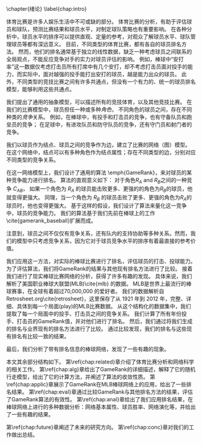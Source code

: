\chapter{绪论}
\label{chap:intro}

体育比赛是许多人娱乐生活中不可或缺的部分。
体育比赛的分析，有助于评估球员和球队，预测比赛结果和球员水平，对制定球队策略也有重要影响。
在各种分析中，球员水平的排序可以提供直观、定量的参考，对观众了解球员水平、球队管理球员等都有深远意义。
目前，不同类型的体育比赛，都有各自的球员排名方法。
然而，他们的排名通常基于独立的线性数据，缺乏一种考虑球员之间联系的全局观点，不能反应竞争对手的实力对球员评估的影响。
例如，棒球中“安打率”这一数据仅考虑打击员所有打席中有几个安打，却不考虑打击员面对投手的能力，而实际中，面对越强的投手能打出安打的球员，越是能力出众的球员。
此外，不同类型的竞技比赛之间有许多共通点，但没有一个有力的、统一的球员排名模型，能够利用这些共通点。

我们提出了通用的抽象模型，可以描述所有的竞技体育，以及其他竞技比赛。
在我们的比赛模型中，球员担任一种或多种*角色*，
不同角色的球员之间，存在不同种类的*竞争*关系。
例如，在棒球中，有投手和打击员的竞争，也有守备队员和跑垒员的竞争；
在足球中，有进攻队员和防守队员的竞争，还有守门员和射门者的竞争。

我们以球员作为结点、球员之间的竞争作为边，建立了比赛的网络（图）模型。
在这个网络中，结点可以有多种角色作为结点属性；存在不同类型的边，分别对应不同类型的竞争关系。

在这一网络模型上，我们设计了通用的算法 \emph{GameRank}，来对球员的某种竞争能力进行排名。
算法的直观意义如下：
对于角色$R_A$ and $R_B$之间的一种竞争 $C_{AB}$，
如果一个角色为 $R_A$ 的球员能击败更多、更强的的角色为$R_B$的球员，他就变得更强大。
同理，当一个角色为 $R_B$ 的球员击败了更多、更强的角色为$R_A$的球员时，他也变得更强大。
基于这样的假设，我们设计了算法来量化这一竞争中，球员的竞争能力。
我们的算法基于我们先前在棒球上的工作\cite{gamerank_baseball}扩展而成。

注意到，球员之间不仅仅有竞争关系，还有队内的支持协助等多种关系。然而，我们的模型中只考虑竞争关系，因为它对于球员竞争水平的排序有着最直接的参考价值。


我们应用这一方法，对实际的棒球比赛进行了排名，评估球员的打击、投球能力。
为了评估算法，我们将GameRank的结果与其他现有排名方法进行了比较。
接着我们进行了现实棒球比赛网络的分析，获得了许多有趣的发现。
具体来说，我们解析了美国职业棒球大联盟(MLB)\cite{mlb} 的数据。
MLB是世界上最流行的棒球赛事，在全球有着超过70,000,000 的爱好者。
我们的数据解析自 Retrosheet.org\cite{retrosheet}，这里保存了从 1921 年到 2012 年，完整、详细、具体到每一个局面(play)的MLB比赛数据。
从这个结构化的数据集中，我们提取了每一个局面中的投手、打击员之间的竞争关系。
我们计算了所有年份投手、打击员的GameRank值，并对他们进行了排名。
然后，我们通过将我们生成的排名与业界现有的排名方法进行了比较。
通过比较发现，我们的排名与这些现有排名有比较一致的结果。
 <!-- TODO -->
最后，我们分析了带有排名信息的棒球网络，发现了一些有趣的现象。

<!-- In American football, TODO... -->

<!-- league consisting of American League and National League. It has the
most attendance of any sports league with more than 70,000,000 fans.
Baseball being one of the most popular sports in the States, the
statistics analysis of its games and professional players has always
been of great interest. Among researchers, previous works are mainly
focusing on analyzing baseball videos\cite{baseball1, baseball2}, and
there are seldom works on ranking players and analysis of baseball
network.
 -->

<!-- While PageRank\cite{pagerank} can be applied for ranking the teams based
on the game results, valuable players can't be accurately tracked,
because players have multiple abilities, such as ability to hit, to
pitch, to run, and to field (catch balls). To better evaluate players,
we've come up with a novel approach, inspired by PageRank and
HITS\cite{HITS}, to iteratively measure the performance of the given
individual. The algorithm aims at measuring the pitching and batting
ability for each player. It assigns each individual GameRank (GR) values
to represent his pitching / batting ability, and use multiple random
walk models to iteratively accumulate the GR value. The results of
GameRank, its evaluation, along with other analysis results, will also
be shown. -->

<!-- TODO -->

本文其余部分结构如下。
第\ref{chap:related}章介绍了体育比赛分析和网络科学的相关工作。
第\ref{chap:alg}章给出了GameRank的详细描述，解释了它的随机行走模型，给出了它的计算方法，并阐述了算法的收敛性质。
第\ref{chap:applic}章展示了GameRank在MLB棒球网络上的应用，给出了一些排名结果。
第\ref{chap:eval}章通过比较GameRank与其他排名方法的结果，评估了GameRank算法的有效性。
第\ref{chap:anal}章给出了我们应用排名结果，在棒球网络上进行的多种数据分析：网络基本属性、球员胜率、网络演化等，并给出了一些有趣的结果。
<!-- TODO ADD previous work -->
第\ref{chap:future}章阐述了未来的研究方向。
第\ref{chap:conc}章对我们的工作做出总结。
